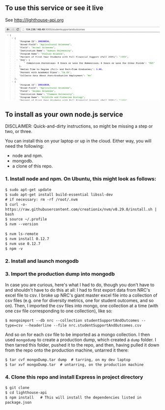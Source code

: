 ## To use this service or see it live

See http://lighthouse-api.org

![Screenshot](screenshot.png)


## To install as your own node.js service

DISCLAIMER: Quick-and-dirty instructions, so might be missing a step or two, or three.

You can install this on your laptop or up in the cloud.  Either way, you will need the following:
- node and npm.
- mongodb.
- a clone of this repo.

### 1. Install node and npm.  On Ubuntu, this might look as follows:

```
$ sudo apt-get update
$ sudo apt-get install build-essential libssl-dev
# if necessary: rm -rf /root/.nvm
$ curl -o- https://raw.githubusercontent.com/creationix/nvm/v0.29.0/install.sh | bash
$ source ~/.profile
$ nvm --version

$ nvm ls-remote
$ nvm install 0.12.7
$ nvm use 0.12.7
$ npm -v
```

### 2. Install and launch mongodb

### 3. Import the production dump into mongodb

In case you are curious, here's what I had to do, though you don't have to and shouldn't have to do this at all:
I had to first export data from NRC's excel file to csv.  I broke up NRC's giant master excel file into a collection of csv files (e.g. one for diversity metrics, one for student outcomes, and so on).  Then, I imported the csv files into mongo, one collection at a time (with one csv file corresponding to one collection), like so:
```
$ mongoimport --db nrc --collection studentSupportAndOutcomes --type=csv --headerline --file nrc.studentSupportAndOutcomes.csv
```
And so on for each csv file to be imported as a mongo collection.
I then used `mongodump` to create a production dump, which created a `dump` folder.  I then tarred this folder, pushed it to the repo, and then, having pulled it down from the repo onto the production machine, untarred it there:
```
$ tar cvf mongoDump.tar dump  # tarring, on my dev laptop
$ tar xvf mongoDump.tar  # untarring, on the production machine
```

### 4. Clone this repo and install Express in project directory

```
$ git clone 
$ cd lighthouse-api
$ npm install   # This will install the dependencies listed in package.json
```
